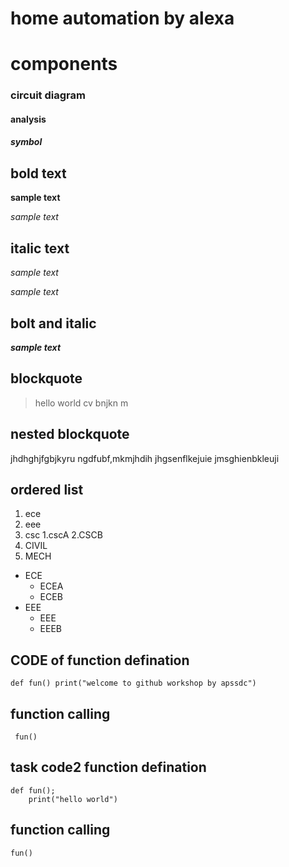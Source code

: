 # home automation by alexa
# components
### circuit diagram
#### analysis
##### symbol
## bold text
**sample text**

_sample text_
## italic text
*sample text*

_sample text_

## bolt and italic
**_sample text_**
## blockquote
> hello world
cv bnjkn m
## nested blockquote
jhdhghjfgbjkyru
ngdfubf,mkmjhdih
jhgsenflkejuie
jmsghienbkleuji
## ordered list
1. ece
2. eee
3. csc
    1.cscA
    2.CSCB
 4. CIVIL
 5. MECH
- ECE
    * ECEA
    * ECEB
- EEE
    * EEE
    * EEEB
## CODE of function defination
`
def fun()
        print("welcome to github workshop by apssdc")
 `
 ## function calling
 `
 fun()`
## task code2 function defination 
```
def fun();
    print("hello world")
```
## function calling
`
fun()
`
```

